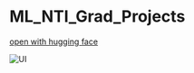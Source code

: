 # ML_NTI_Grad_Projects
[open with hugging face]([https://www.figma.com/design/b9gaIC5dd1XXvIUMAN4Zqr/FitPal-health-and-fitness-mockups-(Community)?node-id=0-1&t=55rYBMQnqfKz24EQ-1](https://huggingface.co/spaces/rafy52/hand_write))

![UI]()
